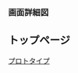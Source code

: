 ### 画面詳細図
## トップページ
[プロトタイプ](https://www.figma.com/file/FhfKtJY8dR8DLABLIrwyqJ/Untitled?node-id=0%3A1)
